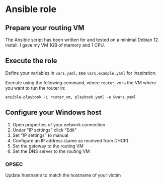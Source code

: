 # Ansible role

## Prepare your routing VM

The Ansible script has been written for and tested on a minimal Debian 12 install.
I gave my VM 1GB of memory and 1 CPU.

## Execute the role

Define your variables in `vars.yaml`, see `vars.example.yaml` for inspiration.

Execute using the following command, where `router_vm` is the VM where you want to run the router in:

    ansible-playbook -i router_vm, playbook.yaml -e @vars.yaml

## Configure your Windows host

1. Open properties of your network connection
2. Under "IP settings" click "Edit"
3. Set "IP settings" to manual
4. Configure an IP address (same as received from DHCP)
5. Set the gateway to the routing VM
6. Set the DNS server to the routing VM

### OPSEC

Update hostname to match the hostname of your victim

